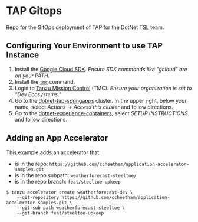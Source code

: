 # TAP Gitops

Repo for the GitOps deployment of TAP for the DotNet TSL team.

## Configuring Your Environment to use TAP Instance

1. Install the [Google Cloud SDK](https://cloud.google.com/sdk/).  _Ensure SDK commands like "gcloud" are on your PATH._
1. Install the [`tmc`](https://devecosystems.tmc.cloud.vmware.com/automation/cli) command.
1. Login to [Tanzu Mission Control](https://devecosystems.tmc.cloud.vmware.com/) (TMC). _Ensure your organization is set to "Dev Ecosystems."_
1. Go to the [dotnet-tap-springapps](https://devecosystems.tmc.cloud.vmware.com/clusters/dotnet-tap-springapps/attached/attached/overview) cluster. In the upper right, below your name, select *Actions -> Access this cluster* and follow directions.
1. Go to the [dotnet-experience-containers](https://console.cloud.google.com/artifacts/docker/dotnet-developer-experience/us-central1/dotnet-experience-containers?project=dotnet-developer-experience), select _SETUP INSTRUCTIONS_ and follow directions.

## Adding an App Accelerator

This example adds an accelerator that:
* is in the repo: `https://github.com/ccheetham/application-accelerator-samples.git`
* is in the repo subpath: `weatherforecast-steeltoe/`
* is in the repo branch: `feat/steeltoe-upkeep`

```
$ tanzu accelerator create weatherforecast-dev \
    --git-repository https://github.com/ccheetham/application-accelerator-samples.git \
    --git-sub-path weatherforecast-steeltoe \
    --git-branch feat/steeltoe-upkeep
```
